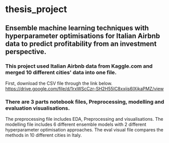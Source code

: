 # thesis_project
## Ensemble machine learning techniques with hyperparameter optimisations for Italian Airbnb data to predict profitability from an investment perspective. 

### This project used Italian Airbnb data from Kaggle.com and merged 10 different cities' data into one file.
First, download the CSV file through the link below.
https://drive.google.com/file/d/1rxWScCzr-SH2H55IC8xxijs6lXjkaPMZ/view

### There are 3 parts notebook files, Preprocessing, modelling and evaluation visualisations. 
The preprocessing file includes EDA, Preprocessing and visualisations.
The modelling file includes 6 different ensemble models with 2 different hyperparameter optimisation approaches.
The eval visual file compares the methods in 10 different cities in Italy.
